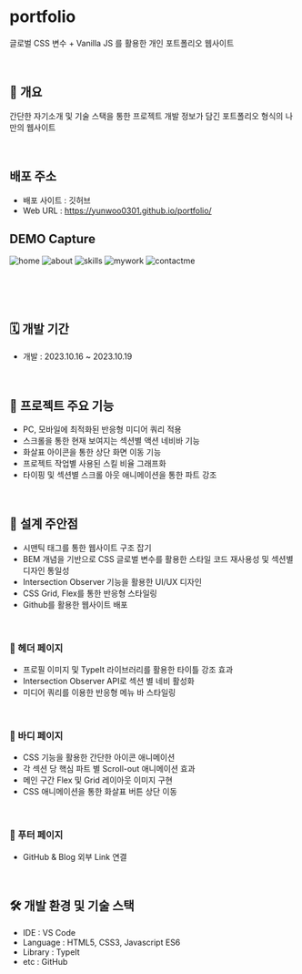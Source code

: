 # portfolio
 글로벌 CSS 변수 + Vanilla JS 를 활용한 개인 포트폴리오 웹사이트

</br>

## 📖 개요
간단한 자기소개 및 기술 스택을 통한 프로젝트 개발 정보가 담긴 포트폴리오 형식의 나만의 웹사이트

</br>

## 배포 주소
- 배포 사이트 : 깃허브
- Web URL : https://yunwoo0301.github.io/portfolio/

## DEMO Capture
![home](https://github.com/yunwoo0301/portfolio/assets/121915009/4390dfef-c2f0-4ed1-b4ed-196403ad0be3)
![about](https://github.com/yunwoo0301/portfolio/assets/121915009/39ca6dad-76a5-439a-b774-a7873fdce5a6)
![skills](https://github.com/yunwoo0301/portfolio/assets/121915009/e3b576a7-593e-46f6-83fd-4af6a9dd9df2)
![mywork](https://github.com/yunwoo0301/portfolio/assets/121915009/1543569a-acdd-4dd5-9f38-6234bc85295b)
![contactme](https://github.com/yunwoo0301/portfolio/assets/121915009/ccd13ab5-39b5-47cb-8bf4-e94e8ec6990d)

<br />
<br />

</br>

## 🗓️ 개발 기간
- 개발 : 2023.10.16 ~ 2023.10.19

</br>

## 🎀 프로젝트 주요 기능
- PC, 모바일에 최적화된 반응형 미디어 쿼리 적용
- 스크롤을 통한 현재 보여지는 섹션별 액션 네비바 기능
- 화살표 아이콘을 통한 상단 화면 이동 기능 
- 프로젝트 작업별 사용된 스킬 비율 그래프화
- 타이핑 및 섹션별 스크롤 아웃 애니메이션을 통한 파트 강조 

</br>

## 📍 설계 주안점
- 시맨틱 태그를 통한 웹사이트 구조 잡기
- BEM 개념을 기반으로 CSS 글로벌 변수를 활용한 스타일 코드 재사용성 및 섹션별 디자인 통일성
- Intersection Observer 기능을 활용한 UI/UX 디자인
- CSS Grid, Flex를 통한 반응형 스타일링
- Github를 활용한 웹사이트 배포

</br>

### 👒 헤더 페이지
- 프로필 이미지 및 TypeIt 라이브러리를 활용한 타이틀 강조 효과
- Intersection Observer API로 섹션 별 네비 활성화
- 미디어 쿼리를 이용한 반응형 메뉴 바 스타일링

</br>

### 👚 바디 페이지
- CSS 기능을 활용한 간단한 아이콘 애니메이션 
- 각 섹션 당 핵심 파트 별 Scroll-out 애니메이션 효과
- 메인 구간 Flex 및 Grid 레이아웃 이미지 구현
- CSS 애니메이션을 통한 화살표 버튼 상단 이동  

</br>

### 👡 푸터 페이지
- GitHub & Blog 외부 Link 연결

</br>

## :hammer_and_wrench: 개발 환경 및 기술 스택
- IDE : VS Code
- Language : HTML5, CSS3, Javascript ES6
- Library : TypeIt
- etc : GitHub

